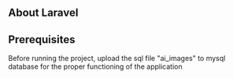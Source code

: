 ## About Laravel

## Prerequisites
Before running the project, upload the sql file "ai_images" to mysql database for the proper functioning of the application



